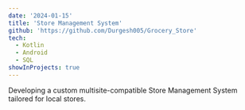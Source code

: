 ```yaml
---
date: '2024-01-15'
title: 'Store Management System'
github: 'https://github.com/Durgesh005/Grocery_Store'
tech:
  - Kotlin
  - Android
  - SQL
showInProjects: true
---
```

Developing a custom multisite-compatible Store Management System tailored for local stores.
